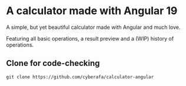 # A calculator made with Angular 19

A simple, but yet beautiful calculator made with Angular and much love.

Featuring all basic operations, a result preview and a (WIP) history of operations.

## Clone for code-checking

```
git clone https://github.com/cyberafa/calculator-angular
```
